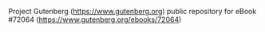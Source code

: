 Project Gutenberg (https://www.gutenberg.org) public repository
for eBook #72064 (https://www.gutenberg.org/ebooks/72064)
